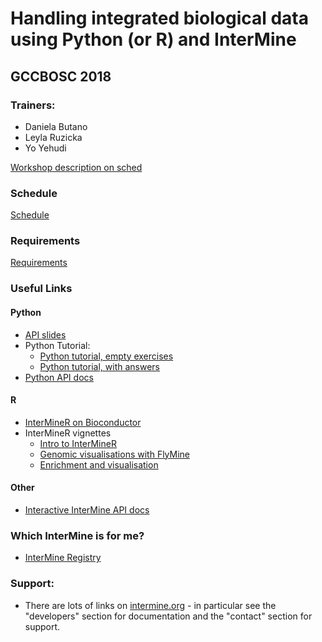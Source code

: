 # Handling integrated biological data using Python (or R) and InterMine
## GCCBOSC 2018


### Trainers: 
- Daniela Butano 
- Leyla Ruzicka  
- Yo Yehudi

[Workshop description on sched](https://gccbosc2018.sched.com/event/Dn4G/handling-integrated-biological-data-using-python-or-r-and-intermine) 

### Schedule
[Schedule](/schedule.md)

### Requirements
[Requirements](/requirements.md)

### Useful Links

#### Python

- [API slides](https://docs.google.com/presentation/d/1dQAuY3c1rXM77J6VDHXWBvlh5-ipoQlKIWVtOVR5Zvc/edit?usp=sharing)
- Python Tutorial: 
  - [Python tutorial, empty exercises](http://www.intermine.org/bosc-2018/python/practical-exercises)
  - [Python tutorial, with answers](https://github.com/intermine/intermine-ws-python-docs)
- [Python API docs](http://intermine.org/intermine-ws-python/intermine.html#module-intermine.registry)

#### R
- [InterMineR on Bioconductor](https://bioconductor.org/packages/release/bioc/html/InterMineR.html)
- InterMineR vignettes
    - [Intro to InterMineR](https://github.com/intermine/InterMineR/blob/master/vignettes/InterMineR.Rmd)
    - [Genomic visualisations with FlyMine](https://github.com/intermine/InterMineR/blob/master/vignettes/FlyMine_Genomic_Visualizations.Rmd)
    - [Enrichment and visualisation](https://github.com/intermine/InterMineR/blob/master/vignettes/Enrichment_Analysis_and_Visualization.Rmd)

#### Other

- [Interactive InterMine API docs](http://iodocs.apps.intermine.org/)

### Which InterMine is for me? 
- [InterMine Registry](http://registry.intermine.org/)

### Support: 
- There are lots of links on [intermine.org](http://intermine.org) - in particular see the "developers" section for documentation and the "contact" section for support.
